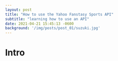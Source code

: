 ```yaml
---
layout: post
title: "How to use the Yahoo Fanstasy Sports API"
subtitle: "learning how to use an API"
date: 2021-04-21 15:45:13 -0600
background: '/img/posts/post_01/suzuki.jpg'
---
```

# Intro